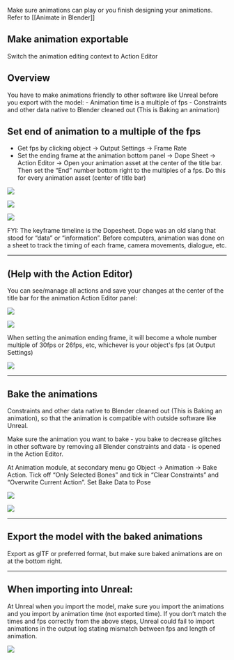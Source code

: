 
Make sure animations can play or you finish designing your animations. Refer to [[Animate in Blender]]

## Make animation exportable

Switch the animation editing context to Action Editor

## Overview
You have to make animations friendly to other software like Unreal before you export with the model:
	- Animation time is a multiple of fps
	- Constraints and other data native to Blender cleaned out (This is Baking an animation)
	

## Set end of animation to a multiple of the fps

- Get fps by clicking object → Output Settings → Frame Rate
- Set the ending frame at the animation bottom panel → Dope Sheet → Action Editor → Open your animation asset at the center of the title bar. Then set the “End” number bottom right to the multiples of a fps. Do this for every animation asset (center of title bar)


![](https://i.imgur.com/32DWjGE.png)

![](https://i.imgur.com/No0xJtn.png)



![](https://i.imgur.com/bBam2q3.png)



FYI: The keyframe timeline is the Dopesheet. Dope was an old slang that stood for “data” or “information”. Before computers, animation was done on a sheet to track the timing of each frame, camera movements, dialogue, etc.



---

## (Help with the Action Editor)


You can see/manage all actions and save your changes at the center of the title bar for the animation Action Editor panel:

![](https://i.imgur.com/mc03L10.png)


![](https://i.imgur.com/khYIflv.png)


When setting the animation ending frame, it will become a whole number multiple of 30fps or 26fps, etc, whichever is your object's fps (at Output Settings)

![](https://i.imgur.com/Rw7SBqe.png)


---



## Bake the animations

Constraints and other data native to Blender cleaned out (This is Baking an animation), so that the animation is compatible with outside software like Unreal.

Make sure the animation you want to bake - you bake to decrease glitches in other software by removing all Blender constraints and data - is opened in the Action Editor.

At Animation module, at secondary menu go Object → Animation → Bake Action. Tick off “Only Selected Bones” and tick in “Clear Constraints” and “Overwrite Current Action”. Set Bake Data to Pose

![](https://i.imgur.com/adW0XIO.png)

![](https://i.imgur.com/TEJlM00.png)


---

## Export the model with the baked animations

Export as glTF or preferred format, but make sure baked animations are on at the bottom right.

---


## When importing into Unreal:


At Unreal when you import the model, make sure you import the animations and you import by animation time (not exported time). If you don’t match the times and fps correctly from the above steps, Unreal could fail to import animations in the output log stating mismatch between fps and length of animation.

![](https://i.imgur.com/ETIzjBP.png)
